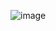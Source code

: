 ![image](https://user-images.githubusercontent.com/57319180/150689647-4dc0d97f-3c93-4d12-a53d-818a8da02e66.png)
